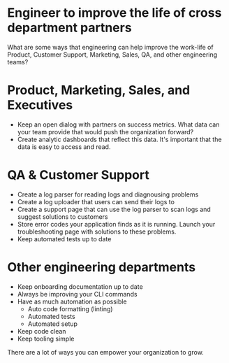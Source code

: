# Engineer to improve the life of cross department partners 

What are some ways that engineering can help improve the work-life of Product, Customer Support, Marketing, Sales, QA, and other engineering teams?

# Product, Marketing, Sales, and Executives

* Keep an open dialog with partners on success metrics. What data can your team provide that would push the organization forward?
* Create analytic dashboards that reflect this data. It's important that the data is easy to access and read.

# QA & Customer Support

* Create a log parser for reading logs and diagnousing problems
* Create a log uploader that users can send their logs to
* Create a support page that can use the log parser to scan logs and suggest solutions to customers
* Store error codes your application finds as it is running. Launch your troubleshooting page with solutions to these problems.
* Keep automated tests up to date

# Other engineering departments

* Keep onboarding documentation up to date
* Always be improving your CLI commands
* Have as much automation as possible
    * Auto code formatting (linting)
    * Automated tests
    * Automated setup
* Keep code clean
* Keep tooling simple

There are a lot of ways you can empower your organization to grow.
